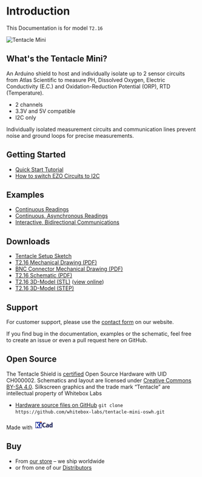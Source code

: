 # Introduction

This Documentation is for model `T2.16`

![Tentacle Mini](/_media/tentacle-t2.jpg)

## What's the Tentacle Mini?
An Arduino shield to host and individually isolate up to 2 sensor circuits from Atlas Scientific to measure PH, Dissolved Oxygen, Electric Conductivity (E.C.) and Oxidation-Reduction Potential (ORP), RTD (Temperature).

* 2 channels
* 3.3V and 5V compatible
* I2C only

Individually isolated measurement circuits and communication lines prevent noise and ground loops for precise measurements.

## Getting Started
* [Quick Start Tutorial](quickstart.md)
* [How to switch EZO Circuits to I2C](protocols.md)

## Examples
* [Continuous Readings](continuous-example.md)
* [Continuous, Asynchronous Readings](asynchronous-example.md)
* [Interactive, Bidirectional Communications](interactive-example.md)


## Downloads
* [Tentacle Setup Sketch](https://raw.githubusercontent.com/whitebox-labs/tentacle-examples/master/arduino/tentacle-setup/tentacle_setup/tentacle_setup.ino ':target=_blank')
* [T2.16 Mechanical Drawing (PDF)](https://github.com/whitebox-labs/tentacle-mini-oshw/raw/master/hardware/mechanical/tentacle_t2_mechanical.pdf)
* [BNC Connector Mechanical Drawing (PDF)](https://github.com/whitebox-labs/tentacle/raw/master/hardware/mechanical/bnc_mechanical.pdf)
* [T2.16 Schematic (PDF)](https://github.com/whitebox-labs/tentacle-mini-oshw/raw/master/hardware/T2_mini_schematic.pdf)
* [T2.16 3D-Model (STL)](https://github.com/whitebox-labs/tentacle-mini-oshw/raw/master/hardware/mechanical/tentacle_t2.STL) ([view online](https://github.com/whitebox-labs/tentacle-mini-oshw/blob/master/hardware/mechanical/tentacle_t2.STL))
* [T2.16 3D-Model (STEP)](https://github.com/whitebox-labs/tentacle-mini-oshw/raw/master/hardware/mechanical/tentacle_t2.STEP)

## Support
For customer support, please use the [contact form](https://www.whiteboxes.ch/contact/) on our website.

If you find bug in the documentation, examples or the schematic, feel free to create an issue or even a pull request here on GitHub.


## Open Source
The Tentacle Shield is [certified](http://certificate.oshwa.org/certification-directory/) Open Source Hardware with UID CH000002. Schematics and layout are licensed under [Creative Commons BY-SA 4.0](http://creativecommons.org/licenses/by-sa/4.0/). Silkscreen graphics and the trade mark “Tentacle” are intellectual property of Whitebox Labs

* [Hardware source files on GitHub](https://github.com/whitebox-labs/tentacle-mini-oshw) `git clone https://github.com/whitebox-labs/tentacle-mini-oswh.git`

Made with [![KiCAD logo](_media/kicad_logo_small.png)](http://kicad-pcb.org/)


## Buy
* From [our store](https://www.whiteboxes.ch/shop/tentacle-mini/) – we ship worldwide
* or from one of our [Distributors](https://www.whiteboxes.ch/distributors)
